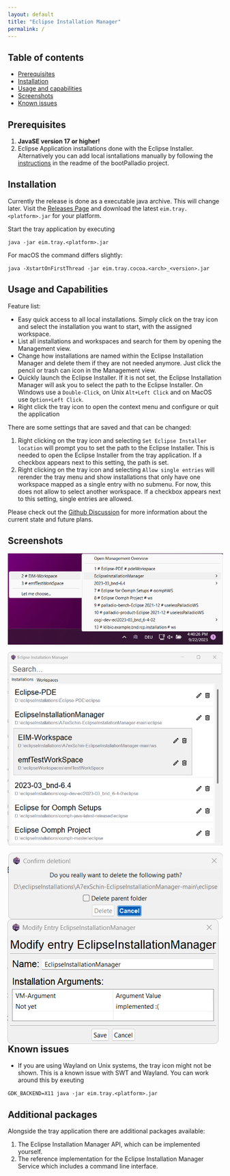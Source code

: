 ```yaml
---
layout: default
title: "Eclipse Installation Manager"
permalink: /
---
```


## Table of contents
- [Prerequisites](#prerequisites)
- [Installation](#installation)
- [Usage and capabilities](#usage-and-capabilities)
- [Screenshots](#screenshots)
- [Known issues](#known-issues)

## Prerequisites

1. **JavaSE version 17 or higher!**
2. Eclipse Application installations done with the Eclipse Installer. Alternatively you can add local isntallations manually by following the [instructions](https://github.com/A7exSchin/bootPalladio) in the readme of the bootPalladio project.

## Installation

Currently the release is done as a executable java archive. This will change later.
Visit the [Releases Page](https://github.com/A7exSchin/EclipseInstallationManager/releases) and download the latest `eim.tray.<platform>.jar` for your platform.

Start the tray application by executing
```shell
java -jar eim.tray.<platform>.jar
```

For macOS the command differs slightly:

```shell
java -XstartOnFirstThread -jar eim.tray.cocoa.<arch>_<version>.jar
```

## Usage and Capabilities

Feature list:
- Easy quick access to all local installations. Simply click on the tray icon and select the installation you want to start, with the assigned workspace.
- List all installations and workspaces and search for them by opening the Management view.
- Change how installations are named within the Eclipse Installation Manager and delete them if they are not needed anymore. Just click the pencil or trash can icon in the Management view.
- Quickly launch the Eclipse Installer. If it is not set, the Eclipse Installation Manager will ask you to select the path to the Eclipse Installer. On Windows use a `Double-Click`, on Unix `Alt+Left Click` and on MacOS use `Option+Left Click`.
- Right click the tray icon to open the context menu and configure or quit the application

There are some settings that are saved and that can be changed:

1. Right clicking on the tray icon and selecting `Set Eclipse Installer location` will prompt you to set the path to the Eclipse Installer. This is needed to open the Eclipse Installer from the tray application. If a checkbox appears next to this setting, the path is set.
2. Right clicking on the tray icon and selecting `Allow single entries` will rerender the tray menu and show installations that only have one workspace mapped as a single entry with no submenu. For now, this does not allow to select another workspace. If a checkbox appears next to this setting, single entries are allowed.

Please check out the [Github Discussion](https://github.com/A7exSchin/EclipseInstallationManager/discussions/29) for more information about the current state and future plans.

## Screenshots

<p align="center">
    <img src="assets/images/simpleScreenshot.png"
        alt="Screenshot of the Application"
        style="float: center; margin-right: 10px;" />
</p>
<p align="center">
    <img src="assets/images/managementView.png"
        alt="Screenshot of the Management View"
        style="float: center; margin-right: 10px;" />
</p>
<p align="left">
    <img src="assets/images/confirmDelete.png"
        alt="Screenshot of the Management View"
        style="float: left; margin-right: 10px;" />
</p>
<p align="right">
    <img src="assets/images/modifyEntry.png"
        alt="Screenshot of the Management View"
        style="float: right; margin-right: 10px;" />
</p>

## Known issues

- If you are using Wayland on Unix systems, the tray icon might not be shown. This is a known issue with SWT and Wayland. You can work around this by exeuting
```shell
GDK_BACKEND=X11 java -jar eim.tray.<platform>.jar
```

## Additional packages
Alongside the tray application there are additional packages available:
1. The Eclipse Installation Manager API, which can be implemented yourself.
2. The reference implementation for the Eclipse Installation Manager Service which includes a command line interface. 